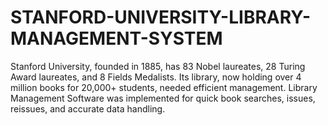 # STANFORD-UNIVERSITY-LIBRARY-MANAGEMENT-SYSTEM
Stanford University, founded in 1885, has 83 Nobel laureates, 28 Turing Award laureates, and 8 Fields Medalists. Its library, now holding over 4 million books for 20,000+ students, needed efficient management. Library Management Software was implemented for quick book searches, issues, reissues, and accurate data handling.
